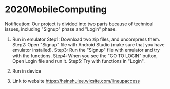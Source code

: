 # 2020MobileComputing

Notification: Our project is divided into two parts because of technical issues, including "Signup" phase and "Login" phase.

1. Run in emulator
Step1: Download two zip files, and uncompress them.
Step2: Open "Signup" file with Android Studio (make sure that you have emulator installed).
Step3: Run the "Signup" file with emulator and try with the functions.
Step4: When you see the "GO TO LOGIN" button, Open Login file and run it.
Step5: Try with functions in "Login".



2. Run in device



3. Link to website
https://hsinshulee.wixsite.com/lineupaccess
